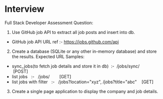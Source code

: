 # Interview

Full Stack Developer Assessment Question:
 
1) Use GitHub job API to extract all job posts and insert into db.
  
- GitHub job API URL ref :- https://jobs.github.com/api
 
2) Create a database (SQLite or any other in-memory database) and store the results.
Expected URL Samples:
- sync_jobs(to fetch job details and store it in db)  :-  /jobs/sync/       [POST]
- list jobs   :-   /jobs/        [GET]
- list jobs with filter   :-   /jobs?location=&quot;xyz&quot;, /jobs?title=&quot;abc&quot;    [GET]
 
3) Create a single page application to display the company and job details.

